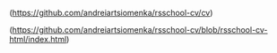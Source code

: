 (https://github.com/andreiartsiomenka/rsschool-cv/cv)

(https://github.com/andreiartsiomenka/rsschool-cv/blob/rsschool-cv-html/index.html)
